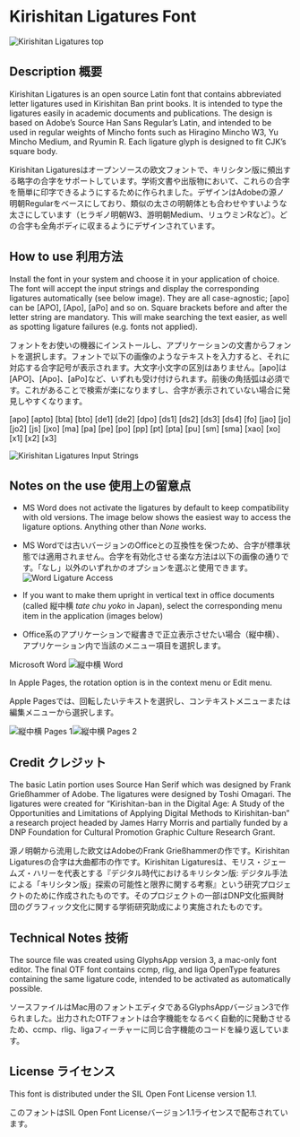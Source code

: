 # Kirishitan Ligatures Font
![Kirishitan Ligatures top](https://user-images.githubusercontent.com/5482424/225489680-0e14042f-05cb-4441-9ffe-16979bcba7f3.png)

## Description 概要
Kirishitan Ligatures is an open source Latin font that contains abbreviated letter ligatures used in Kirishitan Ban print books. It is intended to type the ligatures easily in academic documents and publications. The design is based on Adobe’s Source Han Sans Regular’s Latin, and intended to be used in regular weights of Mincho fonts such as Hiragino Mincho W3, Yu Mincho Medium, and Ryumin R. Each ligature glyph is designed to fit CJK’s square body.

Kirishitan Ligaturesはオープンソースの欧文フォントで、キリシタン版に頻出する略字の合字をサポートしています。学術文書や出版物において、これらの合字を簡単に印字できるようにするために作られました。デザインはAdobeの源ノ明朝Regularをベースにしており、類似の太さの明朝体とも合わせやすいような太さにしています（ヒラギノ明朝W3、游明朝Medium、リュウミンRなど）。どの合字も全角ボディに収まるようにデザインされています。

## How to use 利用方法
Install the font in your system and choose it in your application of choice. The font will accept the input strings and display the corresponding ligatures automatically (see below image). They are all case-agnostic; [apo] can be [APO], [Apo], [aPo] and so on. Square brackets before and after the letter string are mandatory. This will make searching the text easier, as well as spotting ligature failures (e.g. fonts not applied).

フォントをお使いの機器にインストールし、アプリケーションの文書からフォントを選択します。フォントで以下の画像のようなテキストを入力すると、それに対応する合字記号が表示されます。大文字小文字の区別はありません。[apo]は[APO]、[Apo]、[aPo]など、いずれも受け付けられます。前後の角括弧は必須です。これがあることで検索が楽になりますし、合字が表示されていない場合に発見しやすくなります。

[apo] [apto] [bta] [bto] [de1] [de2] [dpo] [ds1] [ds2] [ds3] [ds4] [fo] [jao] [jo] [jo2] [js] [jxo] [ma] [pa] [pe] [po] [pp] [pt] [pta] [pu] [sm] [sma] [xao] [xo] [x1] [x2] [x3]

![Kirishitan Ligatures Input Strings](https://user-images.githubusercontent.com/5482424/226212725-f4d0745f-b103-4ae6-9cc9-f37cfc5232db.png)

## Notes on the use 使用上の留意点
- MS Word does not activate the ligatures by default to keep compatibility with old versions. The image below shows the easiest way to access the ligature options. Anything other than *None* works.
- MS Wordでは古いバージョンのOfficeとの互換性を保つため、合字が標準状態では適用されません。合字を有効化させる楽な方法は以下の画像の通りです。「なし」以外のいずれかのオプションを選ぶと使用できます。
![Word Ligature Access](https://user-images.githubusercontent.com/5482424/226122862-99cfb427-3a24-4a3a-b8cb-4f8c1bd1a28a.png)

- If you want to make them upright in vertical text in office documents (called 縦中横 *tate chu yoko* in Japan), select the corresponding menu item in the application (images below)
- Office系のアプリケーションで縦書きで正立表示させたい場合（縦中横）、アプリケーション内で当該のメニュー項目を選択します。

Microsoft Word
![縦中横 Word](https://user-images.githubusercontent.com/5482424/225483554-adfdb744-3ae0-49a1-9553-bfe32035d7e6.png)

In Apple Pages, the rotation option is in the context menu or Edit menu.

Apple Pagesでは、回転したいテキストを選択し、コンテキストメニューまたは編集メニューから選択します。

![縦中横 Pages 1](https://user-images.githubusercontent.com/5482424/225484133-5794d9ef-4ba9-4f25-80dd-2664f5eae811.png)![縦中横 Pages 2](https://user-images.githubusercontent.com/5482424/225484143-742bdf8c-5dd7-43a1-96a1-21c714cdd740.png)


## Credit クレジット
The basic Latin portion uses Source Han Serif which was designed by Frank Grießhammer of Adobe. The ligatures were designed by Toshi Omagari. The ligatures were created for “Kirishitan-ban in the Digital Age: A Study of the Opportunities and Limitations of Applying Digital Methods to Kirishitan-ban” a research project headed by James Harry Morris and partially funded by a DNP Foundation for Cultural Promotion Graphic Culture Research Grant.

源ノ明朝から流用した欧文はAdobeのFrank Grießhammerの作です。Kirishitan Ligaturesの合字は大曲都市の作です。Kirishitan Ligaturesは、モリス・ジェームズ・ハリーを代表とする『デジタル時代におけるキリシタン版: デジタル手法による「キリシタン版」探索の可能性と限界に関する考察』という研究プロジェクトのために作成されたものです。そのプロジェクトの一部はDNP文化振興財団のグラフィック文化に関する学術研究助成により実施されたものです。

## Technical Notes 技術

The source file was created using GlyphsApp version 3, a mac-only font editor. The final OTF font contains ccmp, rlig, and liga OpenType features containing the same ligature code, intended to be activated as automatically possible.

ソースファイルはMac用のフォントエディタであるGlyphsAppバージョン3で作られました。出力されたOTFフォントは合字機能をなるべく自動的に発動させるため、ccmp、rlig、ligaフィーチャーに同じ合字機能のコードを繰り返しています。

## License ライセンス
This font is distributed under the SIL Open Font License version 1.1.

このフォントはSIL Open Font Licenseバージョン1.1ライセンスで配布されています。
